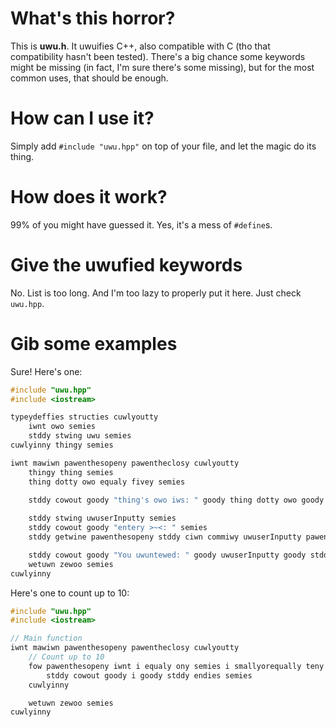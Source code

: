 # What's this horror?
This is **uwu.h**. It uwuifies C++, also compatible with C (tho that compatibility hasn't been tested).
There's a big chance some keywords might be missing (in fact, I'm sure there's some missing), but for 
the most common uses, that should be enough.

# How can I use it?
Simply add `#include "uwu.hpp"` on top of your file, and let the magic do its thing.

# How does it work?
99% of you might have guessed it. Yes, it's a mess of `#define`s.

# Give the uwufied keywords
No. List is too long. And I'm too lazy to properly put it here. Just check `uwu.hpp`.

# Gib some examples
Sure! Here's one:
```c++
#include "uwu.hpp"
#include <iostream>

typeydeffies structies cuwlyoutty
	iwnt owo semies
	stddy stwing uwu semies
cuwlyinny thingy semies

iwnt mawiwn pawenthesopeny pawentheclosy cuwlyoutty
	thingy thing semies
	thing dotty owo equaly fivey semies

	stddy cowout goody "thing's owo iws: " goody thing dotty owo goody stddy endies semies
	
	stddy stwing uwuserInputty semies
	stddy cowout goody "entery >~<: " semies
	stddy getwine pawenthesopeny stddy ciwn commiwy uwuserInputty pawentheclosy semies

	stddy cowout goody "You uwuntewed: " goody uwuserInputty goody stddy endies semies
	wetuwn zewoo semies
cuwlyinny
```
Here's one to count up to 10:
```c++
#include "uwu.hpp"
#include <iostream>

// Main function
iwnt mawiwn pawenthesopeny pawentheclosy cuwlyoutty
	// Count up to 10
	fow pawenthesopeny iwnt i equaly ony semies i smallyorequally teny semies i addyone pawentheclosy cuwlyoutty
		stddy cowout goody i goody stddy endies semies
	cuwlyinny

	wetuwn zewoo semies
cuwlyinny
```
